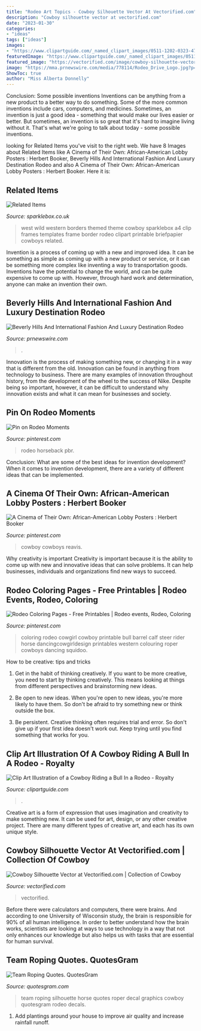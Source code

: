 ```yaml
---
title: "Rodeo Art Topics - Cowboy Silhouette Vector At Vectorified.com"
description: "Cowboy silhouette vector at vectorified.com"
date: "2023-01-30"
categories:
- "ideas"
tags: ["ideas"]
images:
- "https://www.clipartguide.com/_named_clipart_images/0511-1202-0323-4743_clip_art_illustration_of_a_cowboy_riding_a_bull_in_a_rodeo_clipart_image.jpg"
featuredImage: "https://www.clipartguide.com/_named_clipart_images/0511-1202-0323-4743_clip_art_illustration_of_a_cowboy_riding_a_bull_in_a_rodeo_clipart_image.jpg"
featured_image: "https://vectorified.com/image/cowboy-silhouette-vector-16.jpg"
image: "https://mma.prnewswire.com/media/778114/Rodeo_Drive_Logo.jpg?p=facebook"
ShowToc: true
author: "Miss Alberta Donnelly"
---
```



Conclusion: Some possible inventions
Inventions can be anything from a new product to a better way to do something. Some of the more common inventions include cars, computers, and medicines. Sometimes, an invention is just a good idea - something that would make our lives easier or better. But sometimes, an invention is so great that it's hard to imagine living without it. That's what we're going to talk about today - some possible inventions.

	

		
looking for Related Items you've visit to the right web. We have 8 Images about Related Items like A Cinema of Their Own: African-American Lobby Posters : Herbert Booker, Beverly Hills And International Fashion And Luxury Destination Rodeo and also A Cinema of Their Own: African-American Lobby Posters : Herbert Booker. Here it is:
		
    
## Related Items

<img loading=lazy src="https://www.sparklebox.co.uk/wp-content/uploads/2-45.jpg" onerror="this.onerror=null;this.src='https://tse1.mm.bing.net/th?id=OIP.kaD7y98r0vCEO2VUUi_C-gHaKe&amp;pid=15.1';" alt="Related Items">

_Source: sparklebox.co.uk_

>west wild western borders themed theme cowboy sparklebox a4 clip frames templates frame border rodeo clipart printable briefpapier cowboys related. 

	

Invention is a process of coming up with a new and improved idea. It can be something as simple as coming up with a new product or service, or it can be something more complex like inventing a way to transportation goods. Inventions have the potential to change the world, and can be quite expensive to come up with. However, through hard work and determination, anyone can make an invention their own.

    
## Beverly Hills And International Fashion And Luxury Destination Rodeo

<img loading=lazy src="https://mma.prnewswire.com/media/778114/Rodeo_Drive_Logo.jpg?p=facebook" onerror="this.onerror=null;this.src='https://tse2.mm.bing.net/th?id=OIP.BddcmuCFrfCJxtjCHauvewHaD4&amp;pid=15.1';" alt="Beverly Hills And International Fashion And Luxury Destination Rodeo">

_Source: prnewswire.com_

>. 

	

Innovation is the process of making something new, or changing it in a way that is different from the old. Innovation can be found in anything from technology to business. There are many examples of innovation throughout history, from the development of the wheel to the success of Nike. Despite being so important, however, it can be difficult to understand why innovation exists and what it can mean for businesses and society.

    
## Pin On Rodeo Moments

<img loading=lazy src="https://i.pinimg.com/736x/43/3b/4f/433b4f61a394c7120228e2744f789fcb.jpg" onerror="this.onerror=null;this.src='https://tse4.mm.bing.net/th?id=OIP.uq663vsqDsvEjEkNY8OARgAAAA&amp;pid=15.1';" alt="Pin on Rodeo Moments">

_Source: pinterest.com_

>rodeo horseback pbr. 

	

Conclusion: What are some of the best ideas for invention development?
When it comes to invention development, there are a variety of different ideas that can be implemented.

    
## A Cinema Of Their Own: African-American Lobby Posters : Herbert Booker

<img loading=lazy src="https://i.pinimg.com/originals/32/d9/3a/32d93ae765e6565915ebca13fb3dbdc5.jpg" onerror="this.onerror=null;this.src='https://tse4.mm.bing.net/th?id=OIP.xuFV6ZbXGKMHNGE9pwG81QHaLo&amp;pid=15.1';" alt="A Cinema of Their Own: African-American Lobby Posters : Herbert Booker">

_Source: pinterest.com_

>cowboy cowboys reavis. 

	

Why creativity is important
Creativity is important because it is the ability to come up with new and innovative ideas that can solve problems. It can help businesses, individuals and organizations find new ways to succeed.

    
## Rodeo Coloring Pages - Free Printables | Rodeo Events, Rodeo, Coloring

<img loading=lazy src="https://i.pinimg.com/originals/58/18/db/5818dbb1df843879e30cd2b580660446.png" onerror="this.onerror=null;this.src='https://tse3.mm.bing.net/th?id=OIP.nkT-TG7C7g24PkLjhX_l7wAAAA&amp;pid=15.1';" alt="Rodeo Coloring Pages - Free Printables | Rodeo events, Rodeo, Coloring">

_Source: pinterest.com_

>coloring rodeo cowgirl cowboy printable bull barrel calf steer rider horse dancingcowgirldesign printables western colouring roper cowboys dancing squidoo. 

	

How to be creative: tips and tricks
1. Get in the habit of thinking creatively. If you want to be more creative, you need to start by thinking creatively. This means looking at things from different perspectives and brainstorming new ideas.
2. Be open to new ideas. When you're open to new ideas, you're more likely to have them. So don't be afraid to try something new or think outside the box.

3. Be persistent. Creative thinking often requires trial and error. So don't give up if your first idea doesn't work out. Keep trying until you find something that works for you.

    
## Clip Art Illustration Of A Cowboy Riding A Bull In A Rodeo - Royalty

<img loading=lazy src="https://www.clipartguide.com/_named_clipart_images/0511-1202-0323-4743_clip_art_illustration_of_a_cowboy_riding_a_bull_in_a_rodeo_clipart_image.jpg" onerror="this.onerror=null;this.src='https://tse2.mm.bing.net/th?id=OIP.atAUlg0HSigIXTqHge6z9AHaHU&amp;pid=15.1';" alt="Clip Art Illustration of a Cowboy Riding a Bull In a Rodeo - Royalty">

_Source: clipartguide.com_

>. 

	

Creative art is a form of expression that uses imagination and creativity to make something new. It can be used for art, design, or any other creative project. There are many different types of creative art, and each has its own unique style.

    
## Cowboy Silhouette Vector At Vectorified.com | Collection Of Cowboy

<img loading=lazy src="https://vectorified.com/image/cowboy-silhouette-vector-16.jpg" onerror="this.onerror=null;this.src='https://tse4.mm.bing.net/th?id=OIP.JMwxXzicKsJjSqugof2-IwHaFj&amp;pid=15.1';" alt="Cowboy Silhouette Vector at Vectorified.com | Collection of Cowboy">

_Source: vectorified.com_

>vectorified. 

	

Before there were calculators and computers, there were brains. And according to one University of Wisconsin study, the brain is responsible for 90% of all human intelligence. In order to better understand how the brain works, scientists are looking at ways to use technology in a way that not only enhances our knowledge but also helps us with tasks that are essential for human survival.

    
## Team Roping Quotes. QuotesGram

<img loading=lazy src="https://cdn.quotesgram.com/img/16/3/372085980-Team_Roping_Decal.jpg" onerror="this.onerror=null;this.src='https://tse3.mm.bing.net/th?id=OIP.PnCXBMoPf9DN4cynpPathAHaDa&amp;pid=15.1';" alt="Team Roping Quotes. QuotesGram">

_Source: quotesgram.com_

>team roping silhouette horse quotes roper decal graphics cowboy quotesgram rodeo decals. 

	

1. Add plantings around your house to improve air quality and increase rainfall runoff.

